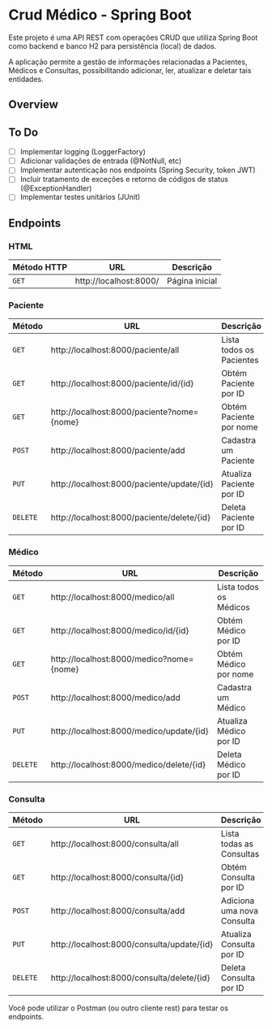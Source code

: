 # Crud Médico - Spring Boot

Este projeto é uma API REST com operações CRUD que utiliza Spring Boot como backend e banco H2 para persistência (local)
de dados.

A aplicação permite a gestão de informações relacionadas a Pacientes, Médicos e Consultas, 
possibilitando adicionar, ler, atualizar e deletar tais entidades.

## Overview

## To Do

- [ ] Implementar logging (LoggerFactory)
- [ ] Adicionar validações de entrada (@NotNull, etc)
- [ ] Implementar autenticação nos endpoints (Spring Security, token JWT)
- [ ] Incluir tratamento de exceções e retorno de códigos de status (@ExceptionHandler)
- [ ] Implementar testes unitários (JUnit)

## Endpoints

### HTML

| Método HTTP | URL                    | Descrição      |
|-------------|------------------------|----------------|
| `GET`       | http://localhost:8000/ | Página inicial |

### Paciente

| Método   | URL                                        | Descrição                |
|----------|--------------------------------------------|--------------------------|
| `GET`    | http://localhost:8000/paciente/all         | Lista todos os Pacientes |
| `GET`    | http://localhost:8000/paciente/id/{id}     | Obtém Paciente por ID    |
| `GET`    | http://localhost:8000/paciente?nome={nome} | Obtém Paciente por nome  |
| `POST`   | http://localhost:8000/paciente/add         | Cadastra um Paciente     |
| `PUT`    | http://localhost:8000/paciente/update/{id} | Atualiza Paciente por ID |
| `DELETE` | http://localhost:8000/paciente/delete/{id} | Deleta Paciente por ID   |

### Médico

| Método   | URL                                      | Descrição              |
|----------|------------------------------------------|------------------------|
| `GET`    | http://localhost:8000/medico/all         | Lista todos os Médicos |
| `GET`    | http://localhost:8000/medico/id/{id}     | Obtém Médico por ID    |
| `GET`    | http://localhost:8000/medico?nome={nome} | Obtém Médico por nome  |
| `POST`   | http://localhost:8000/medico/add         | Cadastra um Médico     |
| `PUT`    | http://localhost:8000/medico/update/{id} | Atualiza Médico por ID |
| `DELETE` | http://localhost:8000/medico/delete/{id} | Deleta Médico por ID   |

### Consulta

| Método   | URL                                           | Descrição                  |
|----------|-----------------------------------------------|----------------------------|
| `GET`    | http://localhost:8000/consulta/all            | Lista todas as Consultas   |
| `GET`    | http://localhost:8000/consulta/{id}           | Obtém Consulta por ID      |
| `POST`   | http://localhost:8000/consulta/add            | Adiciona uma nova Consulta |
| `PUT`    | http://localhost:8000/consulta/update/{id}    | Atualiza Consulta por ID   |
| `DELETE` | http://localhost:8000/consulta/delete/{id}    | Deleta Consulta por ID     |

Você pode utilizar o Postman (ou outro cliente rest) para testar os endpoints.